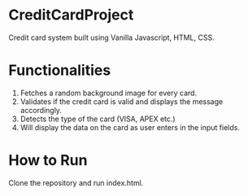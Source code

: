 # CreditCardProject

Credit card system built using Vanilla Javascript, HTML, CSS. 

# Functionalities 

1. Fetches a random background image for every card. 
2. Validates if the credit card is valid and displays the message accordingly. 
3. Detects the type of the card (VISA, APEX etc.)
4. Will display the data on the card as user enters in the input fields. 

# How to Run 

Clone the repository and run index.html. 
